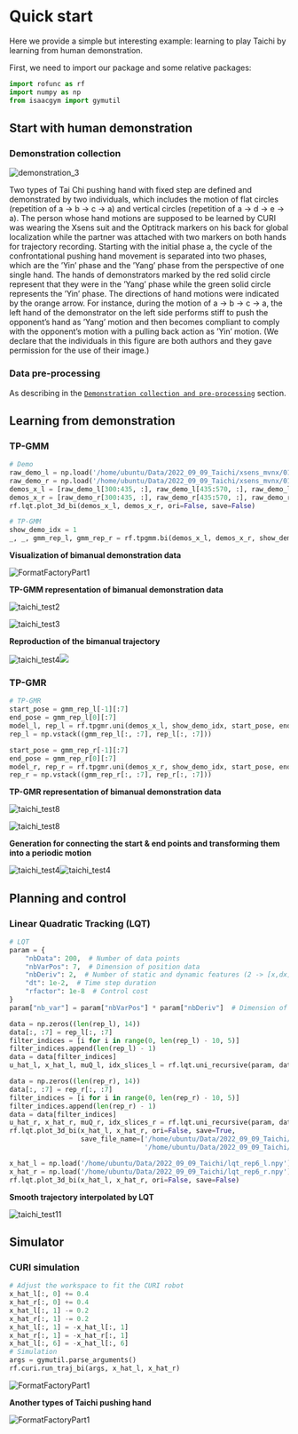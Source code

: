# Quick start

Here we provide a simple but interesting example: learning to play Taichi by learning from human demonstration.

First, we need to import our package and some relative packages:

```python
import rofunc as rf
import numpy as np
from isaacgym import gymutil
```

## Start with human demonstration

### Demonstration collection

![demonstration_3](img/demonstration_3.png)

Two types of Tai Chi pushing hand with fixed step are defined and demonstrated by two individuals, which includes the motion of flat circles (repetition of a → b → c → a) and vertical circles (repetition of a → d → e → a). The person whose hand motions are supposed to be learned by CURI was wearing the Xsens suit and the Optitrack markers on his back for global localization while the partner was attached with two markers on both hands for trajectory recording. Starting with the initial phase a, the cycle of the confrontational pushing hand movement is separated into two phases, which are the
’Yin’ phase and the ’Yang’ phase from the perspective of one single hand. The hands of demonstrators marked by the red solid circle represent that they were in the ’Yang’ phase while the green solid circle represents the ’Yin’ phase. The directions of hand motions were indicated by the orange arrow. For instance, during the motion of a → b → c → a, the left hand of the demonstrator on the left side performs stiff to push the opponent’s hand as ’Yang’ motion and then becomes compliant to comply with the  opponent’s motion with a pulling back action as ’Yin’ motion. (We declare that the individuals in this figure are both authors and they gave permission for the use of their image.)

### Data pre-processing

As describing in the [`Demonstration collection and pre-processing`](./devices/index) section.


## Learning from demonstration

### TP-GMM
```python
# Demo
raw_demo_l = np.load('/home/ubuntu/Data/2022_09_09_Taichi/xsens_mvnx/010-058/LeftHand.npy')
raw_demo_r = np.load('/home/ubuntu/Data/2022_09_09_Taichi/xsens_mvnx/010-058/RightHand.npy')
demos_x_l = [raw_demo_l[300:435, :], raw_demo_l[435:570, :], raw_demo_l[570:705, :]]
demos_x_r = [raw_demo_r[300:435, :], raw_demo_r[435:570, :], raw_demo_r[570:705, :]]
rf.lqt.plot_3d_bi(demos_x_l, demos_x_r, ori=False, save=False)

# TP-GMM
show_demo_idx = 1
_, _, gmm_rep_l, gmm_rep_r = rf.tpgmm.bi(demos_x_l, demos_x_r, show_demo_idx=show_demo_idx, plot=True)
```

**Visualization of bimanual demonstration data**

![FormatFactoryPart1](img/taichi_test1.png)

**TP-GMM representation of bimanual demonstration data**

![taichi_test2](img/taichi_test2.png)

![taichi_test3](img/taichi_test3.png)

**Reproduction of the bimanual trajectory**

![taichi_test4](img/taichi_test4.png)![](img/taichi_test5.png)

### TP-GMR

```python
# TP-GMR
start_pose = gmm_rep_l[-1][:7]
end_pose = gmm_rep_l[0][:7]
model_l, rep_l = rf.tpgmr.uni(demos_x_l, show_demo_idx, start_pose, end_pose, plot=False)
rep_l = np.vstack((gmm_rep_l[:, :7], rep_l[:, :7]))

start_pose = gmm_rep_r[-1][:7]
end_pose = gmm_rep_r[0][:7]
model_r, rep_r = rf.tpgmr.uni(demos_x_r, show_demo_idx, start_pose, end_pose, plot=False)
rep_r = np.vstack((gmm_rep_r[:, :7], rep_r[:, :7]))
```

**TP-GMR representation of bimanual demonstration data**

![taichi_test8](img/taichi_test6.png)

![taichi_test8](img/taichi_test8.png)

**Generation for connecting the start & end points and transforming them into a periodic motion**

![taichi_test4](img/taichi_test7.png)![taichi_test4](img/taichi_test9.png)

## Planning and control

### Linear Quadratic Tracking (LQT)
```python
# LQT
param = {
    "nbData": 200,  # Number of data points
    "nbVarPos": 7,  # Dimension of position data
    "nbDeriv": 2,  # Number of static and dynamic features (2 -> [x,dx])
    "dt": 1e-2,  # Time step duration
    "rfactor": 1e-8  # Control cost
}
param["nb_var"] = param["nbVarPos"] * param["nbDeriv"]  # Dimension of state vector

data = np.zeros((len(rep_l), 14))
data[:, :7] = rep_l[:, :7]
filter_indices = [i for i in range(0, len(rep_l) - 10, 5)]
filter_indices.append(len(rep_l) - 1)
data = data[filter_indices]
u_hat_l, x_hat_l, muQ_l, idx_slices_l = rf.lqt.uni_recursive(param, data, interval=2)

data = np.zeros((len(rep_r), 14))
data[:, :7] = rep_r[:, :7]
filter_indices = [i for i in range(0, len(rep_r) - 10, 5)]
filter_indices.append(len(rep_r) - 1)
data = data[filter_indices]
u_hat_r, x_hat_r, muQ_r, idx_slices_r = rf.lqt.uni_recursive(param, data, interval=2)
rf.lqt.plot_3d_bi(x_hat_l, x_hat_r, ori=False, save=True,
                  save_file_name=['/home/ubuntu/Data/2022_09_09_Taichi/lqt_rep6_l.npy',
                                  '/home/ubuntu/Data/2022_09_09_Taichi/lqt_rep6_r.npy'])

x_hat_l = np.load('/home/ubuntu/Data/2022_09_09_Taichi/lqt_rep6_l.npy')[0]
x_hat_r = np.load('/home/ubuntu/Data/2022_09_09_Taichi/lqt_rep6_r.npy')[0]
rf.lqt.plot_3d_bi(x_hat_l, x_hat_r, ori=False, save=False)
```

**Smooth trajectory interpolated by LQT**

![taichi_test11](img/taichi_test11.png)

## Simulator

### CURI simulation

```python
# Adjust the workspace to fit the CURI robot
x_hat_l[:, 0] += 0.4
x_hat_r[:, 0] += 0.4
x_hat_l[:, 1] -= 0.2
x_hat_r[:, 1] -= 0.2
x_hat_l[:, 1] = -x_hat_l[:, 1]
x_hat_r[:, 1] = -x_hat_r[:, 1]
x_hat_l[:, 6] = -x_hat_l[:, 6]
# Simulation
args = gymutil.parse_arguments()
rf.curi.run_traj_bi(args, x_hat_l, x_hat_r)
```

![FormatFactoryPart1](img/FormatFactoryPart1-1666885625444-4.gif)

**Another types of Taichi pushing hand**

![FormatFactoryPart1](img/FormatFactoryPart1.gif)